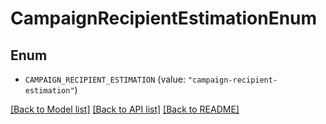# CampaignRecipientEstimationEnum

## Enum


* `CAMPAIGN_RECIPIENT_ESTIMATION` (value: `"campaign-recipient-estimation"`)


[[Back to Model list]](../README.md#documentation-for-models) [[Back to API list]](../README.md#documentation-for-api-endpoints) [[Back to README]](../README.md)


